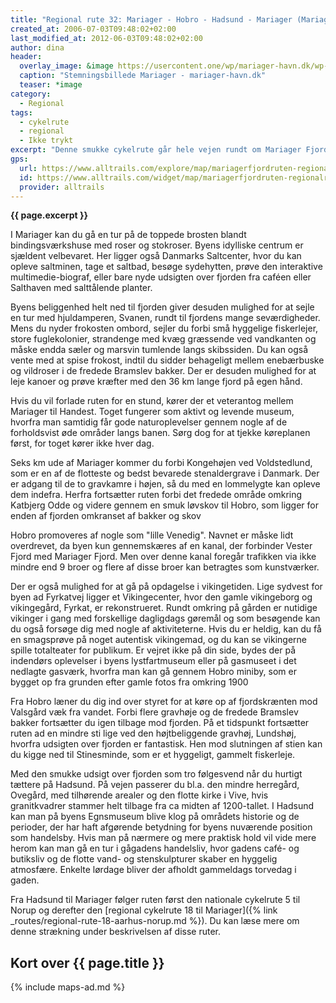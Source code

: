 ```yaml
---
title: "Regional rute 32: Mariager - Hobro - Hadsund - Mariager (Mariager Fjord rundt)"
created_at: 2006-07-03T09:48:02+02:00
last_modified_at: 2012-06-03T09:48:02+02:00
author: dina
header:
  overlay_image: &image https://usercontent.one/wp/mariager-havn.dk/wp-content/uploads/2020/01/stemningmariager-2000x1200-1.jpg
  caption: "Stemningsbillede Mariager - mariager-havn.dk"
  teaser: *image
category:
  - Regional
tags:
  - cykelrute
  - regional
  - Ikke trykt
excerpt: "Denne smukke cykelrute går hele vejen rundt om Mariager Fjord. Beskrivelsen starter i Mariager, men du kan starte, hvor du har lyst. På ruten finder man flade strandenge med et rigt fugleliv, fredede naturområder, skovbeklædte skrænter, smukke udsigtspunkter, små skjulte fiskerlejer, kæmpehøje, kulturminder og i fjordens hovedbyer, Hadsund, Mariager og Hobro, venter oplevelser for hele familien."
gps:
  url: https://www.alltrails.com/explore/map/mariagerfjordruten-regionalrute-32-4cb8111
  id: https://www.alltrails.com/widget/map/mariagerfjordruten-regionalrute-32-4cb8111
  provider: alltrails
---
```


**{{ page.excerpt }}**

I Mariager kan du gå en tur på de toppede brosten blandt bindingsværkshuse med roser og stokroser. Byens idylliske centrum er sjældent velbevaret. Her ligger også Danmarks Saltcenter, hvor du kan opleve saltminen, tage et saltbad, besøge sydehytten, prøve den interaktive multimedie-biograf, eller bare nyde udsigten over fjorden fra caféen eller Salthaven med salttålende planter.

Byens beliggenhed helt ned til fjorden giver desuden mulighed for at sejle en tur med hjuldamperen, Svanen, rundt til fjordens mange seværdigheder. Mens du nyder frokosten ombord, sejler du forbi små hyggelige fiskerlejer, store fuglekolonier, strandenge med kvæg græssende ved vandkanten og måske endda sæler og marsvin tumlende langs skibssiden. Du kan også vente med at spise frokost, indtil du sidder behageligt mellem enebærbuske og vildroser i de fredede Bramslev bakker. Der er desuden mulighed for at leje kanoer og prøve kræfter med den 36 km lange fjord på egen hånd.

Hvis du vil forlade ruten for en stund, kører der et veterantog mellem Mariager til Handest. Toget fungerer som aktivt og levende museum, hvorfra man samtidig får gode naturoplevelser gennem nogle af de forholdsvist øde områder langs banen. Sørg dog for at tjekke køreplanen først, for toget kører ikke hver dag.
 
Seks km ude af Mariager kommer du forbi Kongehøjen ved Voldstedlund, som er en af de flotteste og bedst bevarede stenaldergrave i Danmark. Der er adgang til de to gravkamre i højen, så du med en lommelygte kan opleve dem indefra. Herfra fortsætter ruten forbi det fredede område omkring Katbjerg Odde og videre gennem en smuk løvskov til Hobro, som ligger for enden af fjorden omkranset af bakker og skov
 
Hobro promoveres af nogle som "lille Venedig". Navnet er måske lidt overdrevet, da byen kun gennemskæres af en kanal, der forbinder Vester Fjord med Mariager Fjord. Men over denne kanal foregår trafikken via ikke mindre end 9 broer og flere af disse broer kan betragtes som kunstværker.

Der er også mulighed for at gå på opdagelse i vikingetiden. Lige sydvest for byen ad Fyrkatvej ligger et Vikingecenter, hvor den gamle vikingeborg og vikingegård, Fyrkat, er rekonstrueret. Rundt omkring på gården er nutidige vikinger i gang med forskellige dagligdags gøremål og som besøgende kan du også forsøge dig med nogle af aktiviteterne. Hvis du er heldig, kan du få en smagsprøve på noget autentisk vikingemad, og du kan se vikingerne spille totalteater for publikum. Er vejret ikke på din side, bydes der på indendørs oplevelser i byens lystfartmuseum eller på gasmuseet i det nedlagte gasværk, hvorfra man kan gå gennem Hobro miniby, som er bygget op fra grunden efter gamle fotos fra omkring 1900
 
Fra Hobro læner du dig ind over styret for at køre op af fjordskrænten mod Valsgård væk fra vandet. Forbi flere gravhøje og de fredede Bramslev bakker fortsætter du igen tilbage mod fjorden. På et tidspunkt fortsætter ruten ad en mindre sti lige ved den højtbeliggende gravhøj, Lundshøj, hvorfra udsigten over fjorden er fantastisk. Hen mod slutningen af stien kan du kigge ned til Stinesminde, som er et hyggeligt, gammelt fiskerleje.
 
Med den smukke udsigt over fjorden som tro følgesvend når du hurtigt tættere på Hadsund. På vejen passerer du bl.a. den mindre herregård, Ovegård, med tilhørende arealer og den flotte kirke i Vive, hvis granitkvadrer stammer helt tilbage fra ca midten af 1200-tallet. I Hadsund kan man på byens Egnsmuseum blive klog på områdets historie og de perioder, der har haft afgørende betydning for byens nuværende position som handelsby. Hvis man på nærmere og mere praktisk hold vil vide mere herom kan man gå en tur i gågadens handelsliv, hvor gadens café- og butiksliv og de flotte vand- og stenskulpturer skaber en hyggelig atmosfære. Enkelte lørdage bliver der afholdt gammeldags torvedag i gaden.
 
Fra Hadsund til Mariager følger ruten først den nationale cykelrute 5 til Norup og derefter den [regional cykelrute 18 til Mariager]({% link _routes/regional-rute-18-aarhus-norup.md %}). Du kan læse mere om denne strækning under beskrivelsen af disse ruter.

## Kort over {{ page.title }}

{% include maps-ad.md %}
